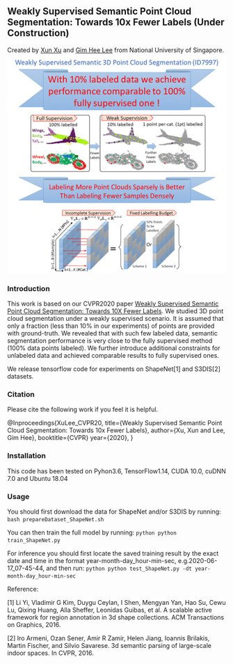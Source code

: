 ## Weakly Supervised Semantic Point Cloud Segmentation: Towards 10x Fewer Labels (Under Construction)
Created by <a href="http://xu-xun.com" target="_blank">Xun Xu</a> and <a href="https://www.comp.nus.edu.sg/~leegh/" target="_blank">Gim Hee Lee</a> from National University of Singapore.
![prediction example](./doc/teaser.gif)

### Introduction
This work is based on our CVPR2020 paper <a href="https://arxiv.org/abs/2004.04091">Weakly Supervised Semantic Point Cloud Segmentation: Towards 10X Fewer Labels</a>. We studied 3D point cloud segmentation under a weakly supervised scenario. It is assumed that only a fraction (less than 10% in our experiments) of points are provided with ground-truth. We revealed that with such few labeled data, semantic segmentation performance is very close to the fully supervised method (100% data points labeled). We further introduce additional constraints for unlabeled data and achieved comparable results to fully supervised ones.

We release tensorflow code for experiments on ShapeNet[1] and S3DIS[2] datasets.

### Citation
Please cite the following work if you feel it is helpful.

@Inproceedings{XuLee_CVPR20,
title={Weakly Supervised Semantic Point Cloud Segmentation: Towards 10x Fewer Labels},
author={Xu, Xun and Lee, Gim Hee},
booktitle={CVPR}
year={2020},
}

### Installation
This code has been tested on Pyhon3.6, TensorFlow1.14, CUDA 10.0, cuDNN 7.0 and Ubuntu 18.04

### Usage
You should first download the data for ShapeNet and/or S3DIS by running:
	```
	bash prepareDataset_ShapeNet.sh
	```

You can then train the full model by running:
	```python
	python train_ShapeNet.py
	```

For inference you should first locate the saved training result by the exact date and time in the format year-month-day_hour-min-sec, e.g.2020-06-17_07-45-44, and then run:
	```python
	python test_ShapeNet.py -dt year-month-day_hour-min-sec
	``` 


Reference:

[1] Li Yi, Vladimir G Kim, Duygu Ceylan, I Shen, Mengyan Yan, Hao Su, Cewu Lu, Qixing Huang, Alla Sheffer, Leonidas Guibas, et al. A scalable active framework for region annotation in 3d shape collections. ACM Transactions on Graphics, 2016.

[2] Iro Armeni, Ozan Sener, Amir R Zamir, Helen Jiang, Ioannis Brilakis, Martin Fischer, and Silvio Savarese. 3d semantic parsing of large-scale indoor spaces. In CVPR, 2016.
